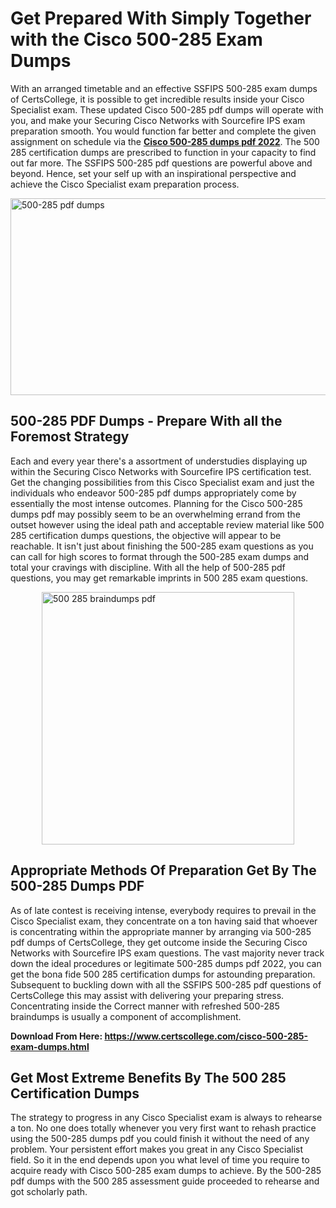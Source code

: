 <h1><strong>Get Prepared With Simply Together with the Cisco 500-285 Exam Dumps&nbsp;</strong></h1>
<p><span style="font-weight: 400;">With an arranged timetable and an effective SSFIPS 500-285 exam dumps of CertsCollege, it is possible to get incredible results inside your Cisco Specialist exam. These updated Cisco 500-285 pdf dumps will operate with you, and make your Securing Cisco Networks with Sourcefire IPS exam preparation smooth. You would function far better and complete the given assignment on schedule via the <strong><a href="https://www.certscollege.com/cisco-500-285-exam-dumps.html">Cisco 500-285 dumps pdf 2022</a></strong>. The 500 285 certification dumps are prescribed to function in your capacity to find out far more. The SSFIPS 500-285 pdf questions are powerful above and beyond. Hence, set your self up with an inspirational perspective and achieve the Cisco Specialist exam preparation process.&nbsp;</span></p>
<p><span style="font-weight: 400;"><img style="display: block; margin-left: auto; margin-right: auto;" src="https://i.ibb.co/CPDK3ps/Yellow-and-Blue-Initiative-Blog-Banner.png" alt="500-285 pdf dumps" width="559" height="315" /></span></p>
<h2><strong>500-285 PDF Dumps - Prepare With all the Foremost Strategy</strong></h2>
<p><span style="font-weight: 400;">Each and every year there's a assortment of understudies displaying up within the Securing Cisco Networks with Sourcefire IPS certification test. Get the changing possibilities from this Cisco Specialist exam and just the individuals who endeavor 500-285 pdf dumps appropriately come by essentially the most intense outcomes. Planning for the Cisco 500-285 dumps pdf may possibly seem to be an overwhelming errand from the outset however using the ideal path and acceptable review material like 500 285 certification dumps questions, the objective will appear to be reachable. It isn't just about finishing the 500-285 exam questions as you can call for high scores to format through the 500-285 exam dumps and total your cravings with discipline. With all the help of 500-285 pdf questions, you may get remarkable imprints in 500 285 exam questions.</span></p>
<p><span style="font-weight: 400;"><a href="https://tinyurl.com/ya4udp4a"><img style="display: block; margin-left: auto; margin-right: auto;" src="https://i.ibb.co/9tMrhdY/Teacher-Appreciation-Invitation.png" alt="500 285 braindumps pdf " width="404" height="404" /></a></span></p>
<h2><strong>Appropriate Methods Of Preparation Get By The 500-285 Dumps PDF</strong></h2>
<p><span style="font-weight: 400;">As of late contest is receiving intense, everybody requires to prevail in the Cisco Specialist exam, they concentrate on a ton having said that whoever is concentrating within the appropriate manner by arranging via 500-285 pdf dumps of CertsCollege, they get outcome inside the Securing Cisco Networks with Sourcefire IPS exam questions. The vast majority never track down the ideal procedures or legitimate 500-285 dumps pdf 2022, you can get the bona fide 500 285 certification dumps for astounding preparation. Subsequent to buckling down with all the SSFIPS 500-285 pdf questions of CertsCollege this may assist with delivering your preparing stress. Concentrating inside the Correct manner with refreshed 500-285 braindumps is usually a component of accomplishment.</span></p>
<p><span style="font-weight: 400;"><strong>Download From Here: <a href="https://www.certscollege.com/cisco-500-285-exam-dumps.html">https://www.certscollege.com/cisco-500-285-exam-dumps.html</a></strong></span></p>
<h2><strong>Get Most Extreme Benefits By The 500 285 Certification Dumps</strong></h2>
<p><span style="font-weight: 400;">The strategy to progress in any Cisco Specialist exam is always to rehearse a ton. No one does totally whenever you very first want to rehash practice using the 500-285 dumps pdf you could finish it without the need of any problem. Your persistent effort makes you great in any Cisco Specialist field. So it in the end depends upon you what level of time you require to acquire ready with Cisco 500-285 exam dumps to achieve. By the 500-285 pdf dumps with the 500 285 assessment guide proceeded to rehearse and got scholarly path.</span></p>
